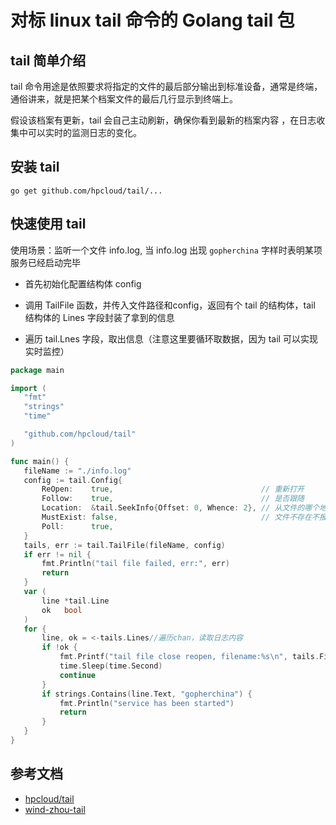 # 对标 linux tail 命令的 Golang tail 包

## tail 简单介绍

tail 命令用途是依照要求将指定的文件的最后部分输出到标准设备，通常是终端，通俗讲来，就是把某个档案文件的最后几行显示到终端上。

假设该档案有更新，tail 会自己主动刷新，确保你看到最新的档案内容 ，在日志收集中可以实时的监测日志的变化。

## 安装 tail

```shell
go get github.com/hpcloud/tail/...
```

## 快速使用 tail

使用场景：监听一个文件 info.log, 当 info.log 出现 `gopherchina` 字样时表明某项服务已经启动完毕

* 首先初始化配置结构体 config
* 调用 TailFile 函数，并传入文件路径和config，返回有个 tail 的结构体，tail 结构体的 Lines 字段封装了拿到的信息

* 遍历 tail.Lnes 字段，取出信息（注意这里要循环取数据，因为 tail 可以实现实时监控）

 ```go
 package main
 
 import (
 	"fmt"
 	"strings"
 	"time"
 
 	"github.com/hpcloud/tail"
 )
 
 func main() {
 	fileName := "./info.log"
 	config := tail.Config{
 		ReOpen:    true,                                 // 重新打开
 		Follow:    true,                                 // 是否跟随
 		Location:  &tail.SeekInfo{Offset: 0, Whence: 2}, // 从文件的哪个地方开始读
 		MustExist: false,                                // 文件不存在不报错
 		Poll:      true,
 	}
 	tails, err := tail.TailFile(fileName, config)
 	if err != nil {
 		fmt.Println("tail file failed, err:", err)
 		return
 	}
 	var (
 		line *tail.Line
 		ok   bool
 	)
 	for {
 		line, ok = <-tails.Lines//遍历chan，读取日志内容
 		if !ok {
 			fmt.Printf("tail file close reopen, filename:%s\n", tails.Filename)
 			time.Sleep(time.Second)
 			continue
 		}
 		if strings.Contains(line.Text, "gopherchina") {
 			fmt.Println("service has been started")
 			return
 		}
 	}
 }
 ```

## 参考文档

* [hpcloud/tail](https://github.com/hpcloud/tail)
* [wind-zhou-tail](https://www.cnblogs.com/wind-zhou/p/12840174.html)